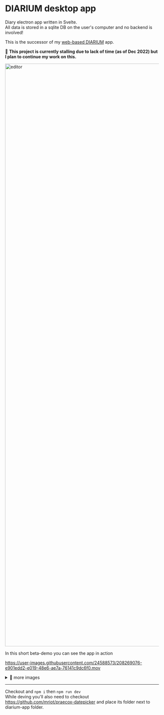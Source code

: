 # DIARIUM desktop app

Diary electron app written in Svelte.  
All data is stored in a sqlite DB on the user's computer and no backend is involved!

This is the successor of my [web-based DIARIUM](https://github.com/mriot/diarium) app.

📢 **This project is currently stalling due to lack of time (as of Dec 2022) but I plan to continue my work on this.**

<img width="1904" alt="editor" src="https://user-images.githubusercontent.com/24588573/208269042-8722ecf6-f276-49f0-b354-2c0d6a095dc8.png">

In this short beta-demo you can see the app in action

https://user-images.githubusercontent.com/24588573/208269076-e901edd2-e019-48e6-ae7a-76141c9dc6f0.mov

<details>
  <summary>👀 more images</summary>
  
  <img width="1904" alt="empty" src="https://user-images.githubusercontent.com/24588573/208269044-73ca6243-2211-4c4b-9bb5-24b04cf25896.png">
  <img width="1904" alt="login screen" src="https://user-images.githubusercontent.com/24588573/208269045-b6f434ac-0256-486c-8c18-f75237fa00a5.png">
</details>

---

Checkout and `npm i` then `npm run dev`  
While deving you'll also need to checkout <https://github.com/mriot/praecox-datepicker> and place its folder next to diarium-app folder.
<br>
